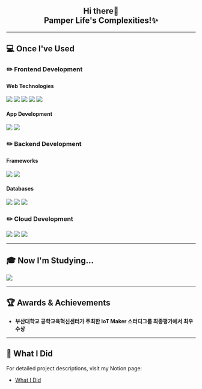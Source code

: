 <div align="center">
  <h2>Hi there👋 <br/> Pamper Life's Complexities!✨</h2>
</div>

---

## 💻 Once I've Used

### ✏️ Frontend Development

#### Web Technologies
<p>
  <img src="https://img.shields.io/badge/JavaScript-F7DF1E?style=flat-square&logo=JavaScript&logoColor=white">
  <img src="https://img.shields.io/badge/TypeScript-3178C6?style=flat-square&logo=TypeScript&logoColor=white">
  <img src="https://img.shields.io/badge/React-61DAFB?style=flat-square&logo=React&logoColor=white">
  <img src="https://img.shields.io/badge/Next.js-000000?style=flat-square&logo=Next.js&logoColor=white">
  <img src="https://img.shields.io/badge/Tailwind_CSS-06B6D4?style=flat-square&logo=TailwindCSS&logoColor=white">
</p>

#### App Development
<p>
  <img src="https://img.shields.io/badge/Swift-F05138?style=flat-square&logo=Swift&logoColor=white">
  <img src="https://img.shields.io/badge/Kotlin-0095D5?style=flat-square&logo=Kotlin&logoColor=white">
</p>

### ✏️ Backend Development

#### Frameworks
<p>
  <img src="https://img.shields.io/badge/Node.js-339933?style=flat-square&logo=Node.js&logoColor=white">
  <img src="https://img.shields.io/badge/NestJS-E0234E?style=flat-square&logo=nestjs&logoColor=white">
</p>

#### Databases
<p>
  <img src="https://img.shields.io/badge/MongoDB-47A248?style=flat-square&logo=MongoDB&logoColor=white">
  <img src="https://img.shields.io/badge/MySQL-4479A1?style=flat-square&logo=MySQL&logoColor=white">
  <img src="https://img.shields.io/badge/PostgreSQL-4169E1?style=flat-square&logo=PostgreSQL&logoColor=white">
</p>

### ✏️ Cloud Development
<p>
  <img src="https://img.shields.io/badge/Firebase-FFCA28?style=flat-square&logo=Firebase&logoColor=white">
  <img src="https://img.shields.io/badge/AWS-232F3E?style=flat-square&logo=AmazonAWS&logoColor=white">
  <img src="https://img.shields.io/badge/Naver_Cloud-03C75A?style=flat-square&logo=Naver&logoColor=white">
</p>

---

## 🎓 Now I'm Studying...
<p>
  <img src="https://img.shields.io/badge/AWS_SAA-232F3E?style=flat-square&logo=AmazonAWS&logoColor=white">
</p>

---

## 🏆 Awards & Achievements

- **부산대학교 공학교육혁신센터가 주최한 IoT Maker 스터디그룹 최종평가에서 최우수상**

---

## 📜 What I Did

For detailed project descriptions, visit my Notion page:

- [What I Did](https://confirmed-sulfur-5eb.notion.site/What-I-Did-7711937f48274b0c88a5194f6e4933ea)
